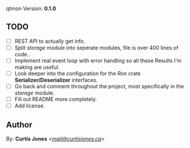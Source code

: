 qtmon
Version: **0.1.0**

## TODO

* [ ] REST API to actually get info.
* [ ] Split *storage* module into seperate modules, file is over 400 lines of code..
* [ ] Implement real event loop with error handling so all these Results I'm making are useful.
* [ ] Look deeper into the configuration for the *Ron* crate **Serializer/Deserializer** interfaces.
* [ ] Go back and comment throughout the project, most specifically in the *storage* module.
* [ ] Fill out README more completely.
* [ ] Add license.

## Author

By: **Curtis Jones** <*mail@curtisjones.ca*>
